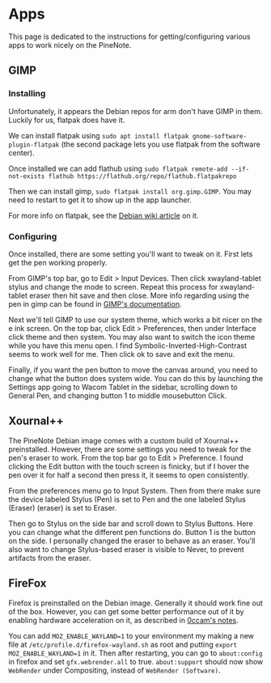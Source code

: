 # Apps

This page is dedicated to the instructions for getting/configuring various apps
to work nicely on the PineNote.

## GIMP
### Installing
Unfortunately, it appears the Debian repos for arm don't have GIMP in them.
Luckily for us, flatpak does have it.

We can install flatpak using `sudo apt install flatpak
gnome-software-plugin-flatpak` (the second package lets you use flatpak from
the software center).

Once installed we can add flathub using `sudo flatpak remote-add
--if-not-exists flathub https://flathub.org/repo/flathub.flatpakrepo`

Then we can install gimp, `sudo flatpak install org.gimp.GIMP`. You may need to
restart to get it to show up in the app launcher.

For more info on flatpak, see the [Debian wiki
article](https://wiki.debian.org/Flatpak) on it.

### Configuring
Once installed, there are some setting you'll want to tweak on it. First lets
get the pen working properly.

From GIMP's top bar, go to Edit > Input Devices. Then click xwayland-tablet
stylus and change the mode to screen. Repeat this process for xwayland-tablet
eraser then hit save and then close. More info regarding using the pen in gimp
can be found in [GIMP's
documentation](https://developer.gimp.org/core/specifications/graphic_tablets_support/).

Next we'll tell GIMP to use our system theme, which works a bit nicer on the e
ink screen. On the top bar, click Edit > Preferences, then under Interface
click theme and then system. You may also want to switch the icon theme while
you have this menu open. I find Symbolic-Inverted-High-Contrast seems to work
well for me. Then click ok to save and exit the menu.

Finally, if you want the pen button to move the canvas around, you need to
change what the button does system wide. You can do this by launching the
Settings app going to Wacom Tablet in the sidebar, scrolling down to General
Pen, and changing button 1 to middle mousebutton Click.

## Xournal++

The PineNote Debian image comes with a custom build of Xournal++ preinstalled.
However, there are some settings you need to tweak for the pen's eraser to
work. From the top bar go to Edit > Preference. I found clicking the Edit
button with the touch screen is finicky, but if I hover the pen over it for
half a second then press it, it seems to open consistently.

From the preferences menu go to Input System. Then from there make sure the
device labeled Stylus (Pen) is set to Pen and the one labeled Stylus (Eraser)
(eraser) is set to Eraser.

Then go to Stylus on the side bar and scroll down to Stylus Buttons. Here you
can change what the different pen functions do. Button 1 is the button on the
side. I personally changed the eraser to behave as an eraser. You'll also want
to change Stylus-based eraser is visible to Never, to prevent artifacts from
the eraser.

## FireFox

Firefox is preinstalled on the Debian image. Generally it should work fine out
of the box. However, you can get some better performance out of it by enabling
hardware acceleration on it, as described in [0ccam's
notes](https://github.com/0cc4m/pinenote-misc#firefox-hardware-acceleration).

You can add `MOZ_ENABLE_WAYLAND=1` to your environment my making a new file at
`/etc/profile.d/firefox-wayland.sh` as root and putting `export
MOZ_ENABLE_WAYLAND=1` in it. Then after restarting, you can go to
`about:config` in firefox and set `gfx.webrender.all` to true. `about:support`
should now show `WebRender` under Compositing, instead of `WebRender
(Software)`.

